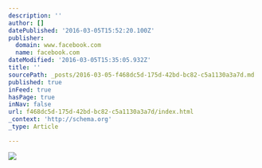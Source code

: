 ```yaml
---
description: ''
author: []
datePublished: '2016-03-05T15:52:20.100Z'
publisher:
  domain: www.facebook.com
  name: facebook.com
dateModified: '2016-03-05T15:35:05.932Z'
title: ''
sourcePath: _posts/2016-03-05-f468dc5d-175d-42bd-bc82-c5a1130a3a7d.md
published: true
inFeed: true
hasPage: true
inNav: false
url: f468dc5d-175d-42bd-bc82-c5a1130a3a7d/index.html
_context: 'http://schema.org'
_type: Article

---
```

![](https://fbcdn-sphotos-f-a.akamaihd.net/hphotos-ak-xlp1/t31.0-8/10348687_588662971241104_3902182096077766920_o.jpg)